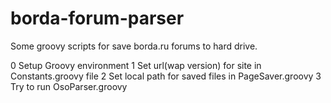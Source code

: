 borda-forum-parser
==================

Some groovy scripts for save borda.ru forums to hard drive. 

0 Setup Groovy environment 
1 Set url(wap version) for site in Constants.groovy file
2 Set local path for saved files in PageSaver.groovy 
3 Try to run OsoParser.groovy
